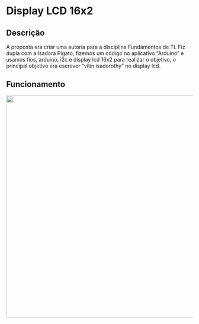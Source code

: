 # Display LCD 16x2
## Descrição
A proposta era criar uma autoria para a disciplina Fundamentos de TI. Fiz dupla com a Isadora Pigato, fizemos um código no aplicativo “Arduino” e usamos fios, arduino, i2c e display lcd 16x2 para realizar o objetivo, o principal objetivo era escrever “vitin isadorothy” no display lcd.
## Funcionamento
<img src="https://user-images.githubusercontent.com/102592994/176668753-0f6ebc8f-ad75-44fa-9705-e9dbc394291e.jpeg" width="800" height="600">

